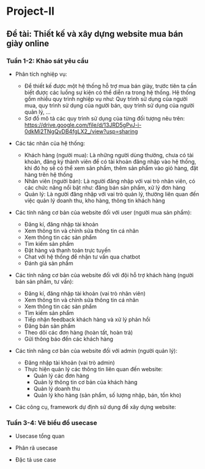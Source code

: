 # Project-II
## Đề tài: Thiết kế và xây dựng website mua bán giày online

### Tuần 1-2: Khảo sát yêu cầu
  * Phân tích nghiệp vụ:
    + Để thiết kế được một hệ thống hỗ trợ mua bán giày, trước tiên ta cần biết được các luồng sự kiện có thể diễn ra trong hệ thống. 
  Hệ thống gồm nhiều quy trình nghiệp vụ như: Quy trình sử dụng của người mua, quy trình sử dụng của người bán, quy trình sử dụng của người quản lý, …
    + Sơ đồ mô tả các quy trình sử dụng của từng đối tượng nêu trên: https://drive.google.com/file/d/13JRD5gPvJ-i-0dkMi2TNgQvDB4fgLX2_/view?usp=sharing
    
  * Các tác nhân của hệ thống:
    + Khách hàng (người mua): Là những người dùng thường, chưa có tài khoản, đăng ký thành viên để có tài khoản đăng nhập vào hệ thống, khi đó họ sẽ có thể xem sản phẩm, thêm sản phẩm vào giỏ hàng, đặt hàng trên hệ thống
    + Nhân viên (người bán): Là người đăng nhập với vai trò nhân viên, có các chức năng nổi bật như: đăng bán sản phẩm, xử lý đơn hàng
    + Quản lý: Là người đăng nhập với vai trò quản lý, thường liên quan đến việc quản lý doanh thu, kho hàng, thông tin khách hàng 
    
  * Các tính năng cơ bản của website đối với user (người mua sản phẩm):
    + Đăng kí, đăng nhập tài khoản
    + Xem thông tin và chỉnh sửa thông tin cá nhân
    + Xem thông tin các sản phẩm 
    + Tìm kiếm sản phẩm
    + Đặt hàng và thanh toán trực tuyến
    + Chat với hệ thống để nhận tư vấn qua chatbot
    + Đánh giá sản phẩm
  
  * Các tính năng cơ bản của website đối với đội hỗ trợ khách hàng (người bán sản phẩm, tư vấn):
    + Đăng kí, đăng nhập tài khoản (vai trò nhân viên)
    + Xem thông tin và chỉnh sửa thông tin cá nhân
    + Xem thông tin các sản phẩm 
    + Tìm kiếm sản phẩm
    + Tiếp nhận feedback khách hàng và xử lý phản hồi
    + Đăng bán sản phẩm
    + Theo dõi các đơn hàng (hoàn tất, hoàn trả)
    + Gửi thông báo đến các khách hàng
  
  * Các tính năng cơ bản của website đối với admin (người quản lý):
    + Đăng nhập tài khoản (vai trò admin)
    + Thực hiện quản lý các thông tin liên quan đến website:
      - Quản lý các đơn hàng
      - Quản lý thông tin cơ bản của khách hàng
      - Quản lý doanh thu 
      - Quản lý kho hàng (sản phẩm, số lượng nhập, bán, tồn kho)
      
  
  * Các công cụ, framework dự định sử dụng để xây dựng website:
  
### Tuần 3-4: Vẽ biểu đồ usecase
 * Usecase tổng quan
 
 * Phân rã usecase
 * Đặc tả use case
